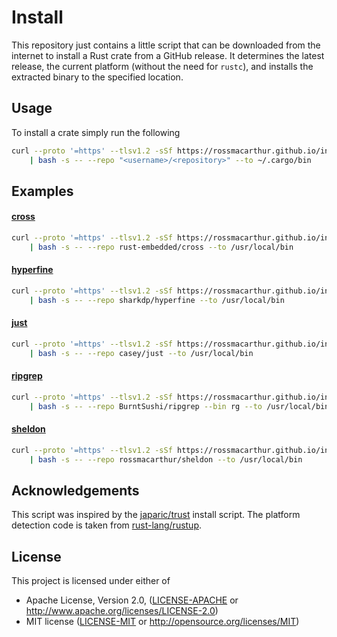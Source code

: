 # Install

This repository just contains a little script that can be downloaded from the
internet to install a Rust crate from a GitHub release. It determines the latest
release, the current platform (without the need for `rustc`), and installs the
extracted binary to the specified location.

## Usage

To install a crate simply run the following

```sh
curl --proto '=https' --tlsv1.2 -sSf https://rossmacarthur.github.io/install/crate.sh \
    | bash -s -- --repo "<username>/<repository>" --to ~/.cargo/bin
```

## Examples

#### [cross](https://github.com/rust-embedded/cross)

```sh
curl --proto '=https' --tlsv1.2 -sSf https://rossmacarthur.github.io/install/crate.sh \
    | bash -s -- --repo rust-embedded/cross --to /usr/local/bin
```

#### [hyperfine](https://github.com/sharkdp/hyperfine)

```sh
curl --proto '=https' --tlsv1.2 -sSf https://rossmacarthur.github.io/install/crate.sh \
    | bash -s -- --repo sharkdp/hyperfine --to /usr/local/bin
```

#### [just](https://github.com/casey/just)

```sh
curl --proto '=https' --tlsv1.2 -sSf https://rossmacarthur.github.io/install/crate.sh \
    | bash -s -- --repo casey/just --to /usr/local/bin
```

#### [ripgrep](https://github.com/BurntSushi/ripgrep)

```sh
curl --proto '=https' --tlsv1.2 -sSf https://rossmacarthur.github.io/install/crate.sh \
    | bash -s -- --repo BurntSushi/ripgrep --bin rg --to /usr/local/bin
```

#### [sheldon](https://github.com/rossmacarthur/sheldon)

```sh
curl --proto '=https' --tlsv1.2 -sSf https://rossmacarthur.github.io/install/crate.sh \
    | bash -s -- --repo rossmacarthur/sheldon --to /usr/local/bin
```

## Acknowledgements

This script was inspired by the [japaric/trust] install script. The platform
detection code is taken from [rust-lang/rustup].

[japaric/trust]: https://github.com/japaric/trust
[rust-lang/rustup]: https://github.com/rust-lang/rustup

## License

This project is licensed under either of

- Apache License, Version 2.0, ([LICENSE-APACHE](LICENSE-APACHE) or
  http://www.apache.org/licenses/LICENSE-2.0)
- MIT license ([LICENSE-MIT](LICENSE-MIT) or http://opensource.org/licenses/MIT)
